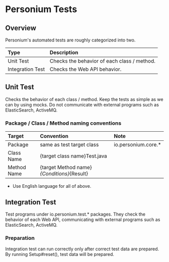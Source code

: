 # Personium Tests

## Overview

Personium's automated tests are roughly categorized into two.

|Type|Description|
|:--|:--|
|Unit Test|Checks the behavior of each class / method.|
|Integration Test|Checks the Web API behavior.|


## Unit Test

Checks the behavior of each class / method. 
Keep the tests as simple as we can by using mocks.
Do not communicate with external programs such as ElasticSearch, ActiveMQ.

### Package / Class / Method naming conventions

|Target|Convention|Note|
|:--|:--|:--|
|Package|same as test target class|io.personium.core.*|
|Class Name|{target class name}Test.java| |
|Method Name|{target Method name}_{Conditions}_{Result}| |

- Use English language for all of above.

## Integration Test

Test programs under io.personium.test.* packages.
They check the behavior of each Web API, communicating with external programs such as ElasticSearch, ActiveMQ.

### Preparation

Integration test can run correctly only after 
correct test data are prepared.
By running Setup#reset(), test data will be prepared.



